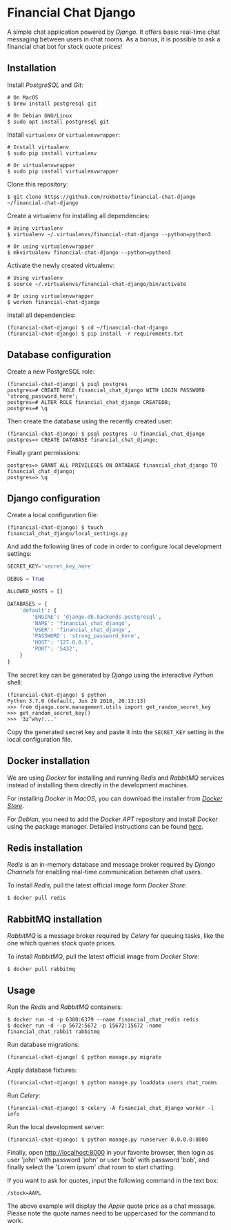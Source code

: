 # Financial Chat Django

A simple chat application powered by *Django*. It offers basic real-time chat messaging between users in chat rooms. As a bonus, it is possible to ask a financial chat bot for stock quote prices!

## Installation

Install *PostgreSQL* and *Git*:

```
# On MacOS
$ brew install postgresql git

# On Debian GNU/Linux
$ sudo apt install postgresql git
```

Install `virtualenv` or `virtualenvwrapper`:

```
# Install virtualenv
$ sudo pip install virtualenv

# Or virtualenvwrapper
$ sudo pip install virtualenvwrapper
```

Clone this repository:

```
$ git clone https://github.com/rukbotto/financial-chat-django ~/financial-chat-django
```

Create a virtualenv for installing all dependencies:

```
# Using virtualenv
$ virtualenv ~/.virtualenvs/financial-chat-django --python=python3

# Or using virtualenvwrapper
$ mkvirtualenv financial-chat-django --python=python3
```

Activate the newly created virtualenv:

```
# Using virtualenv
$ source ~/.virtualenvs/financial-chat-django/bin/activate

# Or using virtualenvwrapper
$ workon financial-chat-django
```

Install all dependencies:

```
(financial-chat-django) $ cd ~/financial-chat-django
(financial-chat-django) $ pip install -r requirements.txt
```

## Database configuration

Create a new PostgreSQL role:

```
(financial-chat-django) $ psql postgres
postgres=# CREATE ROLE financial_chat_django WITH LOGIN PASSWORD 'strong_password_here';
postgres=# ALTER ROLE financial_chat_django CREATEDB;
postgres=# \q
```

Then create the database using the recently created user:

```
(financial-chat-django) $ psql postgres -U financial_chat_django
postgres=> CREATE DATABASE financial_chat_django;
```

Finally grant permissions:

```
postgres=> GRANT ALL PRIVILEGES ON DATABASE financial_chat_django TO financial_chat_django;
postgres=> \q
```

## Django configuration

Create a local configuration file:

```
(financial-chat-django) $ touch financial_chat_django/local_settings.py
```

And add the following lines of code in order to configure local development settings:

```python
SECRET_KEY='secret_key_here'

DEBUG = True

ALLOWED_HOSTS = []

DATABASES = {
    'default': {
        'ENGINE': 'django.db.backends.postgresql',
        'NAME': 'financial_chat_django',
        'USER': 'financial_chat_django',
        'PASSWORD': 'strong_password_here',
        'HOST': '127.0.0.1',
        'PORT': '5432',
    }
}
```

The secret key can be generated by *Django* using the interactive *Python* shell:

```
(financial-chat-django) $ python
Python 3.7.0 (default, Jun 29 2018, 20:13:13)
>>> from django.core.management.utils import get_random_secret_key
>>> get_random_secret_key()
>>> '3z^w%y!...'
```

Copy the generated secret key and paste it into the `SECRET_KEY` setting in the local configuration file.

## Docker installation

We are using *Docker* for installing and running *Redis* and *RabbitMQ* services instead of installing them directly in the development machines.

For installing *Docker* in *MacOS*, you can download the installer from [*Docker Store*](https://store.docker.com/editions/community/docker-ce-desktop-mac).

For *Debian*, you need to add the *Docker APT* repository and install *Docker* using the package manager. Detailed instructions can be found [here](https://docs.docker.com/install/linux/docker-ce/debian/).

## Redis installation

*Redis* is an in-memory database and message broker required by *Django Channels* for enabling real-time communication between chat users.

To install *Redis*, pull the latest official image form *Docker Store*:

```
$ docker pull redis
```

## RabbitMQ installation

*RabbitMQ* is a message broker required by *Celery* for queuing tasks, like the one which queries stock quote prices.

To install *RabbitMQ*, pull the latest official image from *Docker Store*:

```
$ docker pull rabbitmq
```

## Usage

Run the *Redis* and *RabbitMQ* containers:

```
$ docker run -d -p 6380:6379 --name financial_chat_redis redis
$ docker run -d --p 5672:5672 -p 15672:15672 -name financial_chat_rabbit rabbitmq
```

Run database migrations:

```
(financial-chat-django) $ python manage.py migrate
```

Apply database fixtures:

```
(financial-chat-django) $ python manage.py loaddata users chat_rooms
```

Run *Celery*:

```
(financial-chat-django) $ celery -A financial_chat_django worker -l info
```

Run the local development server:

```
(financial-chat-django) $ python manage.py runserver 0.0.0.0:8000
```

Finally, open <http://localhost:8000> in your favorite browser, then login as user 'john' with password 'john' or user 'bob' with password 'bob', and finally select the 'Lorem ipsum' chat room to start chatting.

If you want to ask for quotes, input the following command in the text box:

```
/stock=AAPL
```

The above example will display the *Apple* quote price as a chat message. Please note the quote names need to be uppercased for the command to work.
